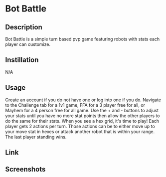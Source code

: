 # Bot Battle

## Description
Bot Battle is a simple turn based pvp game featuring robots with stats each player can customize.

## Instillation
N/A

## Usage
Create an account if you do not have one or log into one if you do. Navigate to the Challenge tab for a 1v1 game, FFA for a 3 player free for all, or Mayhem for a 4 person free for all game. Use the + and - buttons to adjust your stats until you have no more stat points then allow the other players to do the same for their stats. When you see a hex grid, it's time to play! Each player gets 2 actions per turn. Those actions can be to either move up to your move stat in hexes or attack another robot that is within your range. The last player standing wins.

## Link


## Screenshots
